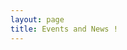 ```yaml
---
layout: page
title: Events and News !
---
```


<!-- Here to summarise some events i attend and some interesting news -->
